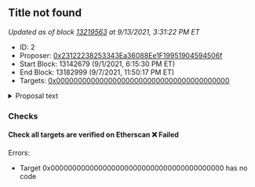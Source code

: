 ## Title not found

_Updated as of block [13219563](https://etherscan.io/block/13219563) at 9/13/2021, 3:31:22 PM ET_

- ID: 2
- Proposer: [0x23122238253343Ea36088Ee1F19951904594506f](https://etherscan.io/address/0x23122238253343Ea36088Ee1F19951904594506f)
- Start Block: 13142679 (9/1/2021, 6:15:30 PM ET)
- End Block: 13182999 (9/7/2021, 11:50:17 PM ET)
- Targets: [0x0000000000000000000000000000000000000000](https://etherscan.io/address/0x0000000000000000000000000000000000000000#code)

<details>
  <summary>Proposal text</summary>

> ""
</details>

### Checks
#### Check all targets are verified on Etherscan ❌ Failed
  
Errors:
- Target 0x0000000000000000000000000000000000000000 has no code




